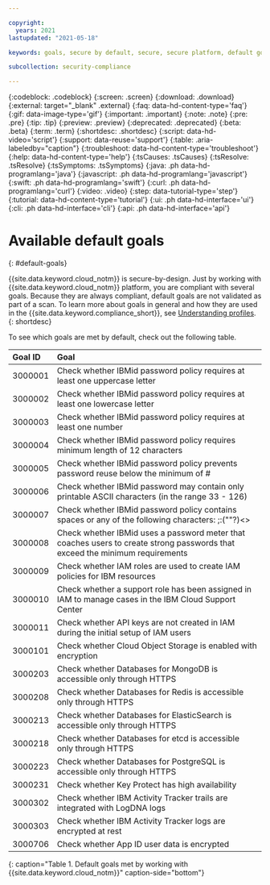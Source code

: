 ```yaml
---

copyright:
  years: 2021
lastupdated: "2021-05-18"

keywords: goals, secure by default, secure, secure platform, default goals, available goals

subcollection: security-compliance

---
```


{:codeblock: .codeblock}
{:screen: .screen}
{:download: .download}
{:external: target="_blank" .external}
{:faq: data-hd-content-type='faq'}
{:gif: data-image-type='gif'}
{:important: .important}
{:note: .note}
{:pre: .pre}
{:tip: .tip}
{:preview: .preview}
{:deprecated: .deprecated}
{:beta: .beta}
{:term: .term}
{:shortdesc: .shortdesc}
{:script: data-hd-video='script'}
{:support: data-reuse='support'}
{:table: .aria-labeledby="caption"}
{:troubleshoot: data-hd-content-type='troubleshoot'}
{:help: data-hd-content-type='help'}
{:tsCauses: .tsCauses}
{:tsResolve: .tsResolve}
{:tsSymptoms: .tsSymptoms}
{:java: .ph data-hd-programlang='java'}
{:javascript: .ph data-hd-programlang='javascript'}
{:swift: .ph data-hd-programlang='swift'}
{:curl: .ph data-hd-programlang='curl'}
{:video: .video}
{:step: data-tutorial-type='step'}
{:tutorial: data-hd-content-type='tutorial'}
{:ui: .ph data-hd-interface='ui'}
{:cli: .ph data-hd-interface='cli'}
{:api: .ph data-hd-interface='api'}

# Available default goals
{: #default-goals}

{{site.data.keyword.cloud_notm}} is secure-by-design. Just by working with {{site.data.keyword.cloud_notm}} platform, you are compliant with several goals. Because they are always compliant, default goals are not validated as part of a scan. To learn more about goals in general and how they are used in the {{site.data.keyword.compliance_short}}, see [Understanding profiles](/docs/security-compliance?topic=security-compliance-profiles#understand-profiles). 
{: shortdesc}

To see which goals are met by default, check out the following table.

| Goal ID | Goal |
|:--------|:-----|
| 3000001 | Check whether IBMid password policy requires at least one uppercase letter |
| 3000002 | Check whether IBMid password policy requires at least one lowercase letter |
| 3000003 | Check whether IBMid password policy requires at least one number |
| 3000004 | Check whether IBMid password policy requires minimum length of 12 characters |
| 3000005 | Check whether IBMid password policy prevents password reuse below the minimum of # |
| 3000006 | Check whether IBMid password may contain only printable ASCII characters (in the range 33 - 126) |
| 3000007 | Check whether IBMid password policy contains spaces or any of the following characters: \;:(""?)<> |
| 3000008 | Check whether IBMid uses a password meter that coaches users to create strong passwords that exceed the minimum requirements |
| 3000009 | Check whether IAM roles are used to create IAM policies for IBM resources |
| 3000010 | Check whether a support role has been assigned in IAM to manage cases in the IBM Cloud Support Center |
| 3000011 | Check whether API keys are not created in IAM during the initial setup of IAM users |
| 3000101 | Check whether Cloud Object Storage is enabled with encryption |
| 3000203 | Check whether Databases for MongoDB is accessible only through HTTPS |
| 3000208 | Check whether Databases for Redis is accessible only through HTTPS |
| 3000213 | Check whether Databases for ElasticSearch is accessible only through HTTPS |
| 3000218 | Check whether Databases for etcd is accessible only through HTTPS |
| 3000223 | Check whether Databases for PostgreSQL is accessible only through HTTPS |
| 3000231 | Check whether Key Protect has high availability |
| 3000302 | Check whether IBM Activity Tracker trails are integrated with LogDNA logs |
| 3000303 | Check whether IBM Activity Tracker logs are encrypted at rest |
| 3000706 | Check whether App ID user data is encrypted |
{: caption="Table 1. Default goals met by working with {{site.data.keyword.cloud_notm}}" caption-side="bottom"}
